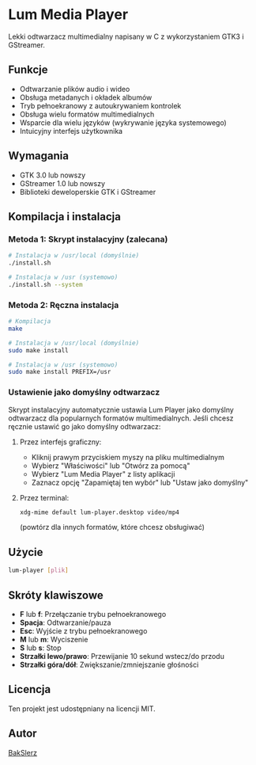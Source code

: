 # Lum Media Player

Lekki odtwarzacz multimedialny napisany w C z wykorzystaniem GTK3 i GStreamer.

## Funkcje

- Odtwarzanie plików audio i wideo
- Obsługa metadanych i okładek albumów
- Tryb pełnoekranowy z autoukrywaniem kontrolek
- Obsługa wielu formatów multimedialnych
- Wsparcie dla wielu języków (wykrywanie języka systemowego)
- Intuicyjny interfejs użytkownika

## Wymagania

- GTK 3.0 lub nowszy
- GStreamer 1.0 lub nowszy
- Biblioteki deweloperskie GTK i GStreamer

## Kompilacja i instalacja

### Metoda 1: Skrypt instalacyjny (zalecana)

```bash
# Instalacja w /usr/local (domyślnie)
./install.sh

# Instalacja w /usr (systemowo)
./install.sh --system
```

### Metoda 2: Ręczna instalacja

```bash
# Kompilacja
make

# Instalacja w /usr/local (domyślnie)
sudo make install

# Instalacja w /usr (systemowo)
sudo make install PREFIX=/usr
```

### Ustawienie jako domyślny odtwarzacz

Skrypt instalacyjny automatycznie ustawia Lum Player jako domyślny odtwarzacz dla popularnych formatów multimedialnych. Jeśli chcesz ręcznie ustawić go jako domyślny odtwarzacz:

1. Przez interfejs graficzny:
   - Kliknij prawym przyciskiem myszy na pliku multimedialnym
   - Wybierz "Właściwości" lub "Otwórz za pomocą"
   - Wybierz "Lum Media Player" z listy aplikacji
   - Zaznacz opcję "Zapamiętaj ten wybór" lub "Ustaw jako domyślny"

2. Przez terminal:
   ```bash
   xdg-mime default lum-player.desktop video/mp4
   ```
   (powtórz dla innych formatów, które chcesz obsługiwać)

## Użycie

```bash
lum-player [plik]
```

## Skróty klawiszowe

- **F** lub **f**: Przełączanie trybu pełnoekranowego
- **Spacja**: Odtwarzanie/pauza
- **Esc**: Wyjście z trybu pełnoekranowego
- **M** lub **m**: Wyciszenie
- **S** lub **s**: Stop
- **Strzałki lewo/prawo**: Przewijanie 10 sekund wstecz/do przodu
- **Strzałki góra/dół**: Zwiększanie/zmniejszanie głośności

## Licencja

Ten projekt jest udostępniany na licencji MIT.

## Autor

[BakSlerz](https://github.com/BakSlerz)